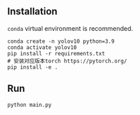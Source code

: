 ## Installation
`conda` virtual environment is recommended. 
```
conda create -n yolov10 python=3.9
conda activate yolov10
pip install -r requirements.txt
# 安装对应版本torch https://pytorch.org/
pip install -e .
```


## Run

```
python main.py
```

